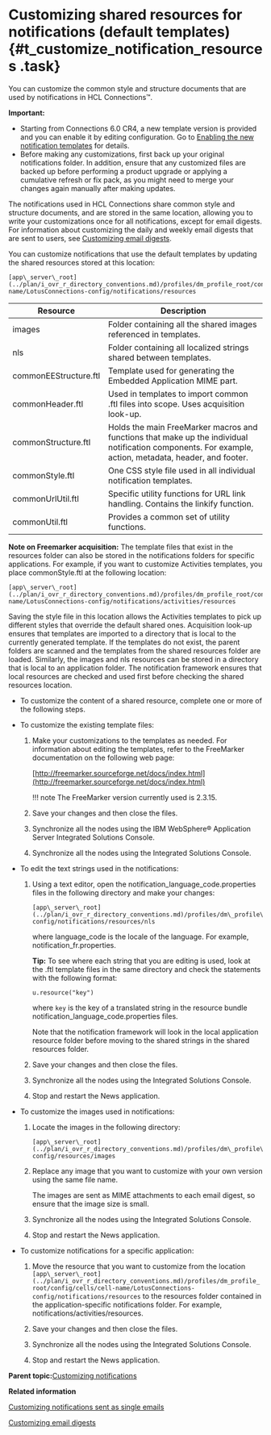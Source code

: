# Customizing shared resources for notifications \(default templates\) {#t_customize_notification_resources .task}

You can customize the common style and structure documents that are used by notifications in HCL Connections™.

**Important:**

-   Starting from Connections 6.0 CR4, a new template version is provided and you can enable it by editing configuration. Go to [Enabling the new notification templates](../admin/t_admin_common_enable_template.md) for details.
-   Before making any customizations, first back up your original notifications folder. In addition, ensure that any customized files are backed up before performing a product upgrade or applying a cumulative refresh or fix pack, as you might need to merge your changes again manually after making updates.

The notifications used in HCL Connections share common style and structure documents, and are stored in the same location, allowing you to write your customizations once for all notifications, except for email digests. For information about customizing the daily and weekly email digests that are sent to users, see [Customizing email digests](t_customize_email_digests.md).

You can customize notifications that use the default templates by updating the shared resources stored at this location:

```
[app\_server\_root](../plan/i_ovr_r_directory_conventions.md)/profiles/dm_profile_root/config/cells/cell-name/LotusConnections-config/notifications/resources
```

|Resource|Description|
|--------|-----------|
|images|Folder containing all the shared images referenced in templates.|
|nls|Folder containing all localized strings shared between templates.|
|commonEEStructure.ftl|Template used for generating the Embedded Application MIME part.|
|commonHeader.ftl|Used in templates to import common .ftl files into scope. Uses acquisition look-up.|
|commonStructure.ftl|Holds the main FreeMarker macros and functions that make up the individual notification components. For example, action, metadata, header, and footer.|
|commonStyle.ftl|One CSS style file used in all individual notification templates.|
|commonUrlUtil.ftl|Specific utility functions for URL link handling. Contains the linkify function.|
|commonUtil.ftl|Provides a common set of utility functions.|

**Note on Freemarker acquisition:** The template files that exist in the resources folder can also be stored in the notifications folders for specific applications. For example, if you want to customize Activities templates, you place commonStyle.ftl at the following location:

```
[app\_server\_root](../plan/i_ovr_r_directory_conventions.md)/profiles/dm_profile_root/config/cells/cell-name/LotusConnections-config/notifications/activities/resources
```

Saving the style file in this location allows the Activities templates to pick up different styles that override the default shared ones. Acquisition look-up ensures that templates are imported to a directory that is local to the currently generated template. If the templates do not exist, the parent folders are scanned and the templates from the shared resources folder are loaded. Similarly, the images and nls resources can be stored in a directory that is local to an application folder. The notification framework ensures that local resources are checked and used first before checking the shared resources location.

-   To customize the content of a shared resource, complete one or more of the following steps.
-   To customize the existing template files:

    1.  Make your customizations to the templates as needed. For information about editing the templates, refer to the FreeMarker documentation on the following web page:

        [http://freemarker.sourceforge.net/docs/index.html](http://freemarker.sourceforge.net/docs/index.html)

        !!! note
    The FreeMarker version currently used is 2.3.15.

    2.  Save your changes and then close the files.

    3.  Synchronize all the nodes using the IBM WebSphere® Application Server Integrated Solutions Console.

    4.  Synchronize all the nodes using the Integrated Solutions Console.

-   To edit the text strings used in the notifications:

    1.  Using a text editor, open the notification\_language\_code.properties files in the following directory and make your changes:

        ```
        [app\_server\_root](../plan/i_ovr_r_directory_conventions.md)/profiles/dm\_profile\_root/config/cells/cell_name/LotusConnections-config/notifications/resources/nls
        ```

        where language\_code is the locale of the language. For example, notification\_fr.properties.

        **Tip:** To see where each string that you are editing is used, look at the .ftl template files in the same directory and check the statements with the following format:

        ```
        u.resource("key")
        ```

        where `key` is the key of a translated string in the resource bundle notification\_language\_code.properties files.

        Note that the notification framework will look in the local application resource folder before moving to the shared strings in the shared resources folder.

    2.  Save your changes and then close the files.

    3.  Synchronize all the nodes using the Integrated Solutions Console.

    4.  Stop and restart the News application.

-   To customize the images used in notifications:

    1.  Locate the images in the following directory:

        ```
        [app\_server\_root](../plan/i_ovr_r_directory_conventions.md)/profiles/dm\_profile\_root/config/cells/cell\_name/LotusConnections-config/resources/images
        ```

    2.  Replace any image that you want to customize with your own version using the same file name.

        The images are sent as MIME attachments to each email digest, so ensure that the image size is small.

    3.  Synchronize all the nodes using the Integrated Solutions Console.

    4.  Stop and restart the News application.

-   To customize notifications for a specific application:

    1.  Move the resource that you want to customize from the location `[app\_server\_root](../plan/i_ovr_r_directory_conventions.md)/profiles/dm_profile_root/config/cells/cell-name/LotusConnections-config/notifications/resources` to the resources folder contained in the application-specific notifications folder. For example, notifications/activities/resources.

    2.  Save your changes and then close the files.

    3.  Synchronize all the nodes using the Integrated Solutions Console.

    4.  Stop and restart the News application.


**Parent topic:**[Customizing notifications](../customize/c_customize_notifications.md)

**Related information**  


[Customizing notifications sent as single emails](../customize/t_customize_notifications.md)

[Customizing email digests](../customize/t_customize_email_digests.md)

